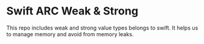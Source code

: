 # Swift ARC Weak & Strong

This repo includes weak and strong value types belongs to swift. It helps us to manage memory and avoid from memory leaks.
